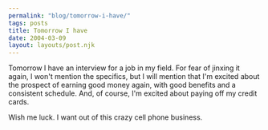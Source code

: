 ```yaml
---
permalink: "blog/tomorrow-i-have/"
tags: posts
title: Tomorrow I have
date: 2004-03-09
layout: layouts/post.njk
---
```


Tomorrow I have an interview for a job in my field. For fear of jinxing it again, I won't mention the specifics, but I will mention that I'm excited about the prospect of earning good money again, with good benefits and a consistent schedule. And, of course, I'm excited about paying off my credit cards.

Wish me luck. I want out of this crazy cell phone business.